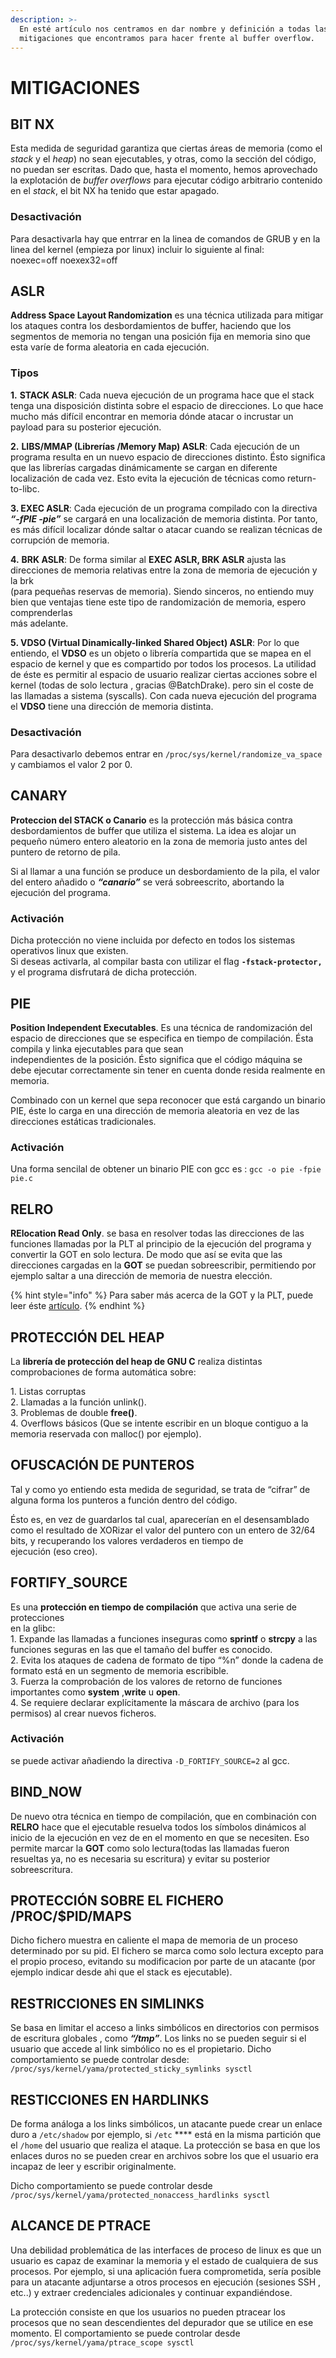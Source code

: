 ```yaml
---
description: >-
  En esté artículo nos centramos en dar nombre y definición a todas las posibles
  mitigaciones que encontramos para hacer frente al buffer overflow.
---
```


# MITIGACIONES

## BIT NX

Esta medida de seguridad garantiza que ciertas áreas de memoria (como el _stack_ y el _heap_) no sean ejecutables, y otras, como la sección del código, no puedan ser escritas. Dado que, hasta el momento, hemos aprovechado la explotación de _buffer overflows_ para ejecutar código arbitrario contenido en el _stack_, el bit NX ha tenido que estar apagado.

### Desactivación

Para desactivarla hay que entrrar en la linea de comandos de GRUB y en la linea del kernel (empieza por linux) incluir lo siguiente al final:\
&#x20;noexec=off noexex32=off

## ASLR

**Address Space Layout Randomization** es una técnica utilizada para mitigar los ataques contra los desbordamientos de buffer, haciendo que los segmentos de memoria no tengan una posición fija en memoria sino que esta varíe de forma aleatoria en cada ejecución.

### &#x20;Tipos

&#x20;**1.** **STACK ASLR**: Cada nueva ejecución de un programa hace que el stack tenga una disposición distinta sobre el espacio de direcciones. Lo que hace mucho más difícil encontrar en memoria dónde atacar o incrustar un payload para su posterior ejecución.

&#x20;**2.** **LIBS/MMAP (Librerías /Memory Map) ASLR**: Cada ejecución de un programa resulta en un nuevo espacio de direcciones distinto. Ésto significa que las librerías cargadas dinámicamente se cargan en diferente localización de cada vez. Esto evita la ejecución de técnicas como return-to-libc.

&#x20;**3. EXEC ASLR**: Cada ejecución de un programa compilado con la directiva _**“-fPIE -pie”**_ se cargará en una localización de memoria distinta. Por tanto, es más difícil localizar dónde saltar o atacar cuando se realizan técnicas de corrupción de memoria.

&#x20;**4.** **BRK ASLR**: De forma similar al **EXEC ASLR, BRK ASLR** ajusta las direcciones de memoria relativas entre la zona de memoria de ejecución y la brk\
&#x20;(para pequeñas reservas de memoria). Siendo sinceros, no entiendo muy bien que ventajas tiene este tipo de randomización de memoria, espero comprenderlas\
&#x20;más adelante.

&#x20;**5. VDSO (Virtual Dinamically-linked Shared Object) ASLR**: Por lo que entiendo, el **VDSO** es un objeto o librería compartida que se mapea en el espacio de kernel y que es compartido por todos los procesos. La utilidad de éste es permitir al espacio de usuario realizar ciertas acciones sobre el kernel (todas de solo lectura , gracias @BatchDrake).  pero sin el coste de las llamadas a sistema (syscalls). Con cada nueva ejecución del programa el **VDSO** tiene una dirección de memoria distinta.

### Desactivación

&#x20;Para desactivarlo debemos entrar en `/proc/sys/kernel/randomize_va_space` y cambiamos el valor 2 por 0.

## CANARY

**Proteccion del STACK o Canario** es la protección más básica contra desbordamientos de buffer que utiliza el sistema. La idea es alojar un pequeño número entero aleatorio en la zona de memoria justo antes del puntero de retorno de pila.

Si al llamar a una función se produce un desbordamiento de la pila, el valor del entero añadido o _**“canario”**_ se verá sobreescrito, abortando la ejecución del programa.

### Activación

Dicha protección no viene incluida por defecto en todos los sistemas operativos linux que existen.\
Si deseas activarla, al compilar basta con utilizar el flag **`-fstack-protector,`** y el programa disfrutará de dicha protección.

## PIE

**Position Independent Executables**. Es una técnica de randomización del espacio de direcciones que se especifica en tiempo de compilación. Ésta compila y linka ejecutables para que sean\
&#x20;independientes de la posición. Ésto significa que el código máquina se debe ejecutar correctamente sin tener en cuenta donde resida realmente en memoria.

Combinado con un kernel que sepa reconocer que está cargando un binario PIE, éste lo carga en una dirección de memoria aleatoria en vez de las direcciones estáticas tradicionales.

### Activación

Una forma sencilal de obtener un binario PIE con gcc es : `gcc -o pie -fpie pie.c`

## RELRO

**RElocation Read Only**. se basa en resolver todas las direcciones de las funciones llamadas por la PLT al principio de la ejecución del programa y convertir la GOT en solo lectura. De modo que así se evita que las direcciones cargadas en la **GOT** se puedan sobreescribir, permitiendo por ejemplo saltar a una dirección de memoria de nuestra elección.

{% hint style="info" %}
Para saber más acerca de la GOT y la PLT, puede leer éste [artículo](https://ajcruz15.gitbook.io/red-team/pwn-linux/estructura-de-un-binario-de-linux#global-offset-table-got).&#x20;
{% endhint %}

## PROTECCIÓN DEL HEAP

La **librería de protección del heap de GNU C** realiza distintas comprobaciones de forma automática sobre:

&#x20;1\. Listas corruptas\
&#x20;2\.  Llamadas a la función unlink().\
&#x20;3\. Problemas de double **free()**.\
&#x20;4\.  Overflows básicos (Que se intente escribir en un bloque contiguo a la memoria reservada con malloc() por ejemplo).

## OFUSCACIÓN DE PUNTEROS

Tal y como yo entiendo esta medida de seguridad, se trata de “cifrar” de alguna forma los punteros a función dentro del código.

Ésto es, en vez de guardarlos tal cual, aparecerían en el desensamblado como el resultado de XORizar el valor del puntero con un entero de 32/64 bits, y recuperando los valores verdaderos en tiempo de\
ejecución (eso creo).

## FORTIFY\_SOURCE

Es una **protección en tiempo de compilación** que activa una serie de protecciones\
&#x20;en la glibc:\
&#x20;1\. Expande las llamadas a funciones inseguras como **sprintf** o **strcpy** a las funciones seguras en las que el tamaño del buffer es conocido.\
&#x20;2\. Evita los ataques de cadena de formato de tipo “%n” donde la cadena de formato está en un segmento de memoria escribible.\
&#x20;3\. Fuerza la comprobación de los valores de retorno de funciones importantes como **system** ,**write** u **open**.\
&#x20;4\. Se requiere declarar explícitamente la máscara de archivo (para los permisos) al crear nuevos ficheros.

### Activación

se puede activar añadiendo la directiva `-D_FORTIFY_SOURCE=2` al gcc.&#x20;

## BIND\_NOW

De nuevo otra técnica en tiempo de compilación, que en combinación con **RELRO** hace que el ejecutable resuelva todos los símbolos dinámicos al inicio de la ejecución en vez de en el momento en que se necesiten. Eso permite marcar la **GOT** como solo lectura(todas las llamadas fueron resueltas ya, no es necesaria su escritura) y evitar su posterior sobreescritura.

## PROTECCIÓN SOBRE EL FICHERO /PROC/$PID/MAPS

Dicho fichero muestra en caliente el mapa de memoria de un proceso determinado por su pid. El fichero se marca como solo lectura excepto para el propio proceso, evitando su modificacion por parte de un atacante (por ejemplo indicar desde ahi­ que el stack es ejecutable).

## RESTRICCIONES EN SIMLINKS

&#x20;Se basa en limitar el acceso a links simbólicos en directorios con permisos de escritura globales , como _**“/tmp”**_. Los links no se pueden seguir si el usuario que accede al link simbólico no es el propietario. Dicho comportamiento se puede controlar desde: `/proc/sys/kernel/yama/protected_sticky_symlinks sysctl`

## RESTICCIONES EN HARDLINKS

De forma análoga a los links simbólicos, un atacante puede crear un enlace duro a `/etc/shadow` por ejemplo, si `/etc` **** está en la misma partición que el `/home` del usuario que realiza el ataque. La protección se basa en que los enlaces duros no se pueden crear en archivos sobre los que el usuario era incapaz de leer y escribir originalmente.

Dicho comportamiento se puede controlar desde `/proc/sys/kernel/yama/protected_nonaccess_hardlinks sysctl`

## ALCANCE DE PTRACE

Una debilidad problemática de las interfaces de proceso de linux es que un usuario es capaz de examinar la memoria y el estado de cualquiera de sus procesos. Por ejemplo, si una aplicación fuera comprometida, sería posible para un atacante adjuntarse a otros procesos en ejecución (sesiones SSH , etc..) y extraer credenciales adicionales y continuar expandiéndose.

La protección consiste en que los usuarios no pueden ptracear los procesos que no sean descendientes del depurador que se utilice en ese momento. El comportamiento se puede controlar desde `/proc/sys/kernel/yama/ptrace_scope sysctl`
